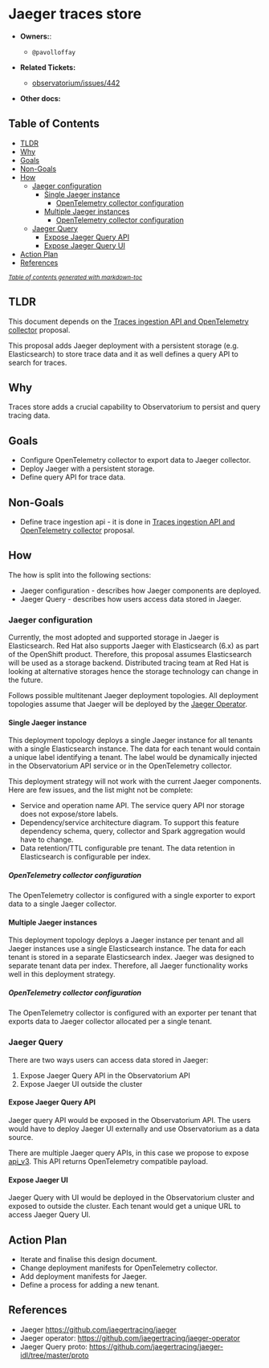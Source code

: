 # Jaeger traces store

* **Owners:**:
    * `@pavolloffay`

* **Related Tickets:**
    * [observatorium/issues/442](https://github.com/observatorium/observatorium/issues/442)

* **Other docs:**

## Table of Contents

- [TLDR](#tldr)
- [Why](#why)
- [Goals](#goals)
- [Non-Goals](#non-goals)
- [How](#how)
    * [Jaeger configuration](#jaeger-configuration)
        + [Single Jaeger instance](#single-jaeger-instance)
            - [OpenTelemetry collector configuration](#opentelemetry-collector-configuration)
        + [Multiple Jaeger instances](#multiple-jaeger-instances)
            - [OpenTelemetry collector configuration](#opentelemetry-collector-configuration)
    * [Jaeger Query](#jaeger-query)
        + [Expose Jaeger Query API](#expose-jaeger-query-api)
        + [Expose Jaeger Query UI](#expose-jaeger-ui)
- [Action Plan](#action-plan)
- [References](#references)

<small>

<i>

<a href="http://ecotrust-canada.github.io/markdown-toc/">
Table of contents generated with markdown-toc
</a>

</i>

</small>

## TLDR

This document depends on the [Traces ingestion API and OpenTelemetry collector](https://github.com/observatorium/observatorium/pull/443) proposal.

This proposal adds Jaeger deployment with a persistent storage (e.g. Elasticsearch) to store trace data and it as well defines a query API to search for traces.

## Why

Traces store adds a crucial capability to Observatorium to persist and query tracing data.

## Goals

* Configure OpenTelemetry collector to export data to Jaeger collector.
* Deploy Jaeger with a persistent storage.
* Define query API for trace data.

## Non-Goals

* Define trace ingestion api - it is done in [Traces ingestion API and OpenTelemetry collector](https://github.com/observatorium/observatorium/pull/443) proposal.

## How

The how is split into the following sections:
* Jaeger configuration - describes how Jaeger components are deployed.
* Jaeger Query - describes how users access data stored in Jaeger.

### Jaeger configuration

Currently, the most adopted and supported storage in Jaeger is Elasticsearch. Red Hat also supports Jaeger with Elasticsearch (6.x) as part of the OpenShift product. Therefore, this proposal assumes Elasticsearch will be used as a storage backend. Distributed tracing team at Red Hat is looking at alternative storages hence the storage technology can change in the future.

Follows possible multitenant Jaeger deployment topologies. All deployment topologies assume that Jaeger will be deployed by the [Jaeger Operator](https://github.com/jaegertracing/jaeger-operator).

#### Single Jaeger instance

This deployment topology deploys a single Jaeger instance for all tenants with a single Elasticsearch instance. The data for each tenant would contain a unique label identifying a tenant. The label would be dynamically injected in the Observatorium API service or in the OpenTelemetry collector.

This deployment strategy will not work with the current Jaeger components. Here are few issues, and the list might not be complete:
* Service and operation name API. The service query API nor storage does not expose/store labels.
* Dependency/service architecture diagram. To support this feature dependency schema, query, collector and Spark aggregation would have to change.
* Data retention/TTL configurable pre tenant. The data retention in Elasticsearch is configurable per index.

##### OpenTelemetry collector configuration

The OpenTelemetry collector is configured with a single exporter to export data to a single Jaeger collector.

#### Multiple Jaeger instances

This deployment topology deploys a Jaeger instance per tenant and all Jaeger instances use a single Elasticsearch instance. The data for each tenant is stored in a separate Elasticsearch index. Jaeger was designed to separate tenant data per index. Therefore, all Jaeger functionality works well in this deployment strategy.

##### OpenTelemetry collector configuration

The OpenTelemetry collector is configured with an exporter per tenant that exports data to Jaeger collector allocated per a single tenant.

### Jaeger Query

There are two ways users can access data stored in Jaeger:
1. Expose Jaeger Query API in the Observatorium API
2. Expose Jaeger UI outside the cluster

#### Expose Jaeger Query API

Jaeger query API would be exposed in the Observatorium API. The users would have to deploy Jaeger UI externally and use Observatorium as a data source.

There are multiple Jaeger query APIs, in this case we propose to expose [api_v3](https://github.com/jaegertracing/jaeger-idl/tree/master/proto/api_v3). This API returns OpenTelemetry compatible payload.

#### Expose Jaeger UI

Jaeger Query with UI would be deployed in the Observatorium cluster and exposed to outside the cluster. Each tenant would get a unique URL to access Jaeger Query UI.

## Action Plan

* Iterate and finalise this design document.
* Change deployment manifests for OpenTelemetry collector.
* Add deployment manifests for Jaeger.
* Define a process for adding a new tenant.

## References

* Jaeger https://github.com/jaegertracing/jaeger
* Jaeger operator: https://github.com/jaegertracing/jaeger-operator
* Jaeger Query proto: https://github.com/jaegertracing/jaeger-idl/tree/master/proto
